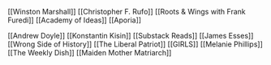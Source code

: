 [[Winston Marshall]]
[[Christopher F. Rufo]]
[[Roots & Wings with Frank Furedi]]
[[Academy of Ideas]]
[[Aporia]]


[[Andrew Doyle]]
[[Konstantin Kisin]]
[[Substack Reads]]
[[James Esses]]
[[Wrong Side of History]]
[[The Liberal Patriot]]
[[GIRLS]]
[[Melanie Phillips]]
[[The Weekly Dish]]
[[Maiden Mother Matriarch]]